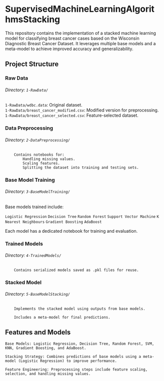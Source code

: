 # SupervisedMachineLearningAlgorithmsStacking
This repository contains the implementation of a stacked machine learning model for classifying breast cancer cases based on the Wisconsin Diagnostic Breast Cancer Dataset. It leverages multiple base models and a meta-model to achieve improved accuracy and generalizability.




## Project Structure



### Raw Data

###### Directory: `1-RawData/`
`1-RawData/wdbc.data`: Original dataset.<br>
`1-RawData/breast_cancer_modified.csv`: Modified version for preprocessing.<br>
`1-RawData/breast_cancer_selected.csv`: Feature-selected dataset.


### Data Preprocessing

###### Directory: `2-DataPreprocessing/`

        Contains notebooks for:
            Handling missing values.
            Scaling features.
            Splitting the dataset into training and testing sets.


### Base Model Training

###### Directory: `3-BaseModelTraining/`

Base models trained include:

`Logistic Regression`
`Decision Tree`
`Random Forest`
`Support Vector Machine`
`K Nearest Neighbours`
`Gradient Boosting`
`AdaBoost`

Each model has a dedicated notebook for training and evaluation.


### Trained Models

###### Directory: `4-TrainedModels/`

        Contains serialized models saved as .pkl files for reuse.


### Stacked Model

###### Directory: `5-BaseModelStacking/`

        Implements the stacked model using outputs from base models.

        Includes a meta-model for final predictions.



        

## Features and Models

    Base Models: Logistic Regression, Decision Tree, Random Forest, SVM, KNN, Gradient Boosting, and AdaBoost.

    Stacking Strategy: Combines predictions of base models using a meta-model (Logistic Regression) to improve performance.

    Feature Engineering: Preprocessing steps include feature scaling, selection, and handling missing values.
